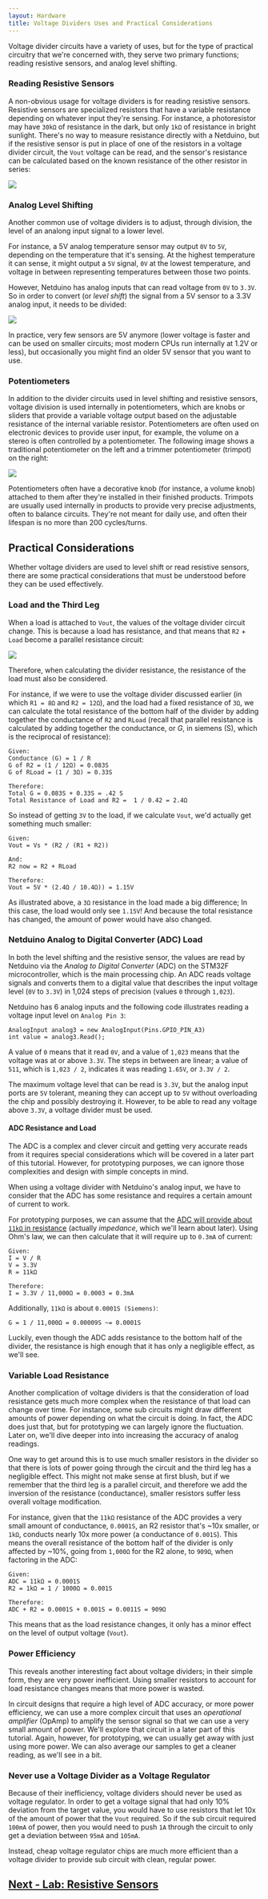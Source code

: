```yaml
---
layout: Hardware
title: Voltage Dividers Uses and Practical Considerations
---
```


Voltage divider circuits have a variety of uses, but for the type of practical circuitry that we're concerned with, they serve two primary functions; reading resistive sensors, and analog level shifting.


### Reading Resistive Sensors

A non-obvious usage for voltage dividers is for reading resistive sensors. Resistive sensors are specialized resistors that have a variable resistance depending on whatever input they're sensing. For instance, a photoresistor may have `30kΩ` of resistance in the dark, but only `1kΩ` of resistance in bright sunlight. There's no way to measure resistance directly with a Netduino, but if the resistive sensor is put in place of one of the resistors in a voltage divider circuit, the `Vout` voltage can be read, and the sensor's resistance can be calculated based on the known resistance of the other resistor in series:

![](../Resistive_Sensor_Circuit.svg)

### Analog Level Shifting

Another common use of voltage dividers is to adjust, through division, the level of an analong input signal to a lower level.

For instance, a 5V analog temperature sensor may output `0V` to `5V`, depending on the temperature that it's sensing. At the highest temperature it can sense, it might output a `5V` signal, `0V` at the lowest temperature, and voltage in between representing temperatures between those two points. 

However, Netduino has analog inputs that can read voltage from `0V` to `3.3V`. So in order to convert (or _level shift_) the signal from a 5V sensor to a 3.3V analog input, it needs to be divided:

![](../5V_to_3.3V_Signal_Division.svg)

In practice, very few sensors are 5V anymore (lower voltage is faster and can be used on smaller circuits; most modern CPUs run internally at 1.2V or less), but occasionally you might find an older 5V sensor that you want to use.

### Potentiometers

In addition to the divider circuits used in level shifting and resistive sensors, voltage division is used internally in potentiometers, which are knobs or sliders that provide a variable voltage output based on the adjustable resistance of the internal variable resistor. Potentiometers are often used on electronic devices to provide user input, for example, the volume on a stereo is often controlled by a potentiometer. The following image shows a traditional potentiometer on the left and a trimmer potentiometer (trimpot) on the right:

![](../Potentiometers.jpg)

Potentiometers often have a decorative knob (for instance, a volume knob) attached to them after they're installed in their finished products. Trimpots are usually used internally in products to provide very precise adjustments, often to balance circuits. They're not meant for daily use, and often their lifespan is no more than 200 cycles/turns.

## Practical Considerations

Whether voltage dividers are used to level shift or read resistive sensors, there are some practical considerations that must be understood before they can be used effectively.

### Load and the Third Leg

When a load is attached to `Vout`, the values of the voltage divider circuit change. This is because a load has resistance, and that means that `R2` + `Load` become a parallel resistance circuit:

![](../Voltage_Divider_Third_Leg.svg)

Therefore, when calculating the divider resistance, the resistance of the load must also be considered.

For instance, if we were to use the voltage divider discussed earlier (in which `R1 = 8Ω` and `R2 = 12Ω`), and the load had a fixed resistance of `3Ω`, we can calculate the total resistance of the bottom half of the divider by adding together the conductance of `R2` and `RLoad` (recall that parallel resistance is calculated by adding together the conductance, or _G_, in siemens (S), which is the reciprocal of resistance): 

```
Given: 
Conductance (G) = 1 / R
G of R2 = (1 / 12Ω) = 0.083S
G of RLoad = (1 / 3Ω) = 0.33S

Therefore:
Total G = 0.083S + 0.33S = .42 S
Total Resistance of Load and R2 =  1 / 0.42 = 2.4Ω
```

So instead of getting `3V` to the load, if we calculate `Vout`, we'd actually get something much smaller:

```
Given:
Vout = Vs * (R2 / (R1 + R2))

And:
R2 now = R2 + RLoad

Therefore:
Vout = 5V * (2.4Ω / 10.4Ω)) = 1.15V
```

As illustrated above, a `3Ω` resistance in the load made a big difference; In this case, the load would only see `1.15V`! And because the total resistance has changed, the amount of power would have also changed.


### Netduino Analog to Digital Converter (ADC) Load

In both the level shifting and the resistive sensor, the values are read by Netduino via the _Analog to Digital Converter_ (ADC) on the STM32F microcontroller, which is the main processing chip. An ADC reads voltage signals and converts them to a digital value that describes the input voltage level (`0V` to `3.3V`) in 1,024 steps of precision (values `0` through `1,023`).

Netduino has 6 analog inputs and the following code illustrates reading a voltage input level on `Analog Pin 3`: 

```
AnalogInput analog3 = new AnalogInput(Pins.GPIO_PIN_A3)
int value = analog3.Read();
```

A value of `0` means that it read `0V`, and a value of `1,023` means that the voltage was at or above `3.3V`. The steps in between are linear; a value of `511`, which is `1,023 / 2`, indicates it was reading `1.65V`, or `3.3V / 2`.

The maximum voltage level that can be read is `3.3V`, but the analog input ports are `5V` tolerant, meaning they can accept up to `5V` without overloading the chip and possibly destroying it. However, to be able to read any voltage above `3.3V`, a voltage divider must be used.

#### ADC Resistance and Load

The ADC is a complex and clever circuit and getting very accurate reads from it requires special considerations which will be covered in a later part of this tutorial. However, for prototyping purposes, we can ignore those complexities and design with simple concepts in mind.

When using a voltage divider with Netduino's analog input, we have to consider that the ADC has some resistance and requires a certain amount of current to work.

For prototyping purposes, we can assume that the [ADC will provide about `11kΩ` in resistance](https://community.st.com/message/174252-stm32f4-adc-impedance-calculation) (actually _impedance_, which we'll learn about later). Using Ohm's law, we can then calculate that it will require up to `0.3mA` of current:

```
Given:
I = V / R
V = 3.3V
R = 11kΩ

Therefore:
I = 3.3V / 11,000Ω = 0.0003 = 0.3mA
```

Additionally, `11kΩ` is about `0.0001S (Siemens)`:

```
G = 1 / 11,000Ω = 0.00009S ~= 0.0001S
```

Luckily, even though the ADC adds resistance to the bottom half of the divider, the resistance is high enough that it has only a negligible effect, as we'll see.

### Variable Load Resistance

Another complication of voltage dividers is that the consideration of load resistance gets much more complex when the resistance of that load can change over time. For instance, some sub circuits might draw different amounts of power depending on what the circuit is doing. In fact, the ADC does just that, but for prototyping we can largely ignore the fluctuation. Later on, we'll dive deeper into into increasing the accuracy of analog readings.

One way to get around this is to use much smaller resistors in the divider so that there is lots of power going through the circuit and the third leg has a negligible effect. This might not make sense at first blush, but if we remember that the third leg is a parallel circuit, and therefore we add the inversion of the resistance (conductance), smaller resistors suffer less overall voltage modification.

For instance, given that the `11kΩ` resistance of the ADC provides a very small amount of conductance, `0.0001S`, an R2 resistor that's ~10x smaller, or `1kΩ`, conducts nearly 10x more power (a conductance of `0.001S`). This means the overall resistance of the bottom half of the divider is only affected by ~10%, going from `1,000Ω` for the R2 alone, to `909Ω`, when factoring in the ADC:

```
Given:
ADC = 11kΩ = 0.0001S
R2 = 1kΩ = 1 / 1000Ω = 0.001S

Therefore:
ADC + R2 = 0.0001S + 0.001S = 0.0011S = 909Ω
```

This means that as the load resistance changes, it only has a minor effect on the level of output voltage (`Vout`). 

<!--

[need to say something about driving these sensors; max the power]

[to get around this, you can 10x the power by reducing the voltage dividing resistors, but 

[pick the smallest resistors that the sensor can drive]

-->

### Power Efficiency

This reveals another interesting fact about voltage dividers; in their simple form, they are very power inefficient. Using smaller resistors to account for load resistance changes means that more power is wasted.

In circuit designs that require a high level of ADC accuracy, or more power efficiency, we can use a more complex circuit that uses an _operational amplifier_ (OpAmp) to amplify the sensor signal so that we can use a very small amount of power. We'll explore that circuit in a later part of this tutorial. Again, however, for prototyping, we can usually get away with just using more power. We can also average our samples to get a cleaner reading, as we'll see in a bit.

### Never use a Voltage Divider as a Voltage Regulator

Because of their inefficiency, voltage dividers should never be used as voltage regulator. In order to get a voltage signal that had only 10% deviation from the target value, you would have to use resistors that let 10x of the amount of power that the `Vout` required. So if the sub circuit required `100mA` of power, then you would need to push `1A` through the circuit to only get a deviation between `95mA` and `105mA`. 

Instead, cheap voltage regulator chips are much more efficient than a voltage divider to provide sub circuit with clean, regular power.


## [Next - Lab: Resistive Sensors](../Resistive_Sensor_Lab)

<br/>